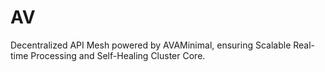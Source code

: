 # AV
Decentralized API Mesh powered by AVAMinimal, ensuring Scalable Real-time Processing and Self-Healing Cluster Core.
